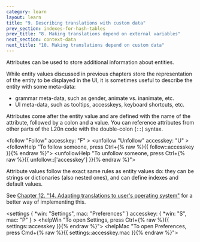 ```yaml
---
category: learn
layout: learn
title: "9. Describing translations with custom data"
prev_section: indexes-for-hash-tables
prev_title: "8. Making translations depend on external variables"
next_section: context-data
next_title: "10. Making translations depend on custom data"
---
```


<section class="clearfix">
	<div class="left">
		<p>Attributes can be used to store additional information about entities.</p>
		<p>While entity values discussed in previous chapters store the representation of the entity to be displayed in the UI, it is sometimes useful to describe the entity with some meta-data:</p>
		<ul>
			<li>grammar meta-data, such as gender, animate vs. inanimate, etc.</li>
			<li>UI meta-data, such as tooltips, accesskeys, keyboard shortcuts, etc.</li>
		</ul>
		<p>Attributes come after the entity value and are defined with the name of the attribute, followed by a colon and a value.  You can reference attributes from other parts of the L20n code with the double-colon (<code>::</code>) syntax.</p>
	</div>
	<div class="right">
		<div class="editor sourceEditor height15"
		  id="sourceEditor1"
		  data-source="sourceEditor1"
		  data-output="output1"
		>&lt;follow "Follow"
 accesskey: "F"
&gt;
&lt;unfollow "Unfollow"
 accesskey: "U"
&gt;
&lt;followHelp "To follow someone, press Ctrl+{% raw %}{{ follow::accesskey }}{% endraw %}"&gt;
&lt;unfollowHelp "To unfollow someone, press Ctrl+{% raw %}{{ unfollow::['accesskey'] }}{% endraw %}"&gt;
		</div>
		<dl id="output1">
		</dl>
	</div>
</section>

<section class="clearfix">
	<div class="left">
		<p>Attribute values follow the exact same rules as entity values do:  they can be strings or dictionaries (also nested ones), and can define indexes and default values.</p>
		<p>See <a href="{% post_url 2012-07-14-globals-os %}">Chapter 12. "14. Adapting translations to user's operating system"</a> for a better way of implementing this.</p>
	</div>
	<div class="right">
		<div class="editor sourceEditor height25"
		  id="sourceEditor2"
		  data-source="sourceEditor2"
		  data-output="output2"
		>&lt;settings {
 *win: "Settings",
  mac: "Preferences"
 }
 accesskey: {
  *win: "S",
   mac: "P"
 }
&gt;
&lt;helpWin "To open Settings, press Ctrl+{% raw %}{{ settings::accesskey }}{% endraw %}"&gt;
&lt;helpMac "To open Preferences, press Cmd+{% raw %}{{ settings::accesskey.mac }}{% endraw %}"&gt;
		</div>
		<dl id="output2">
		</dl>
	</div>
</section>
